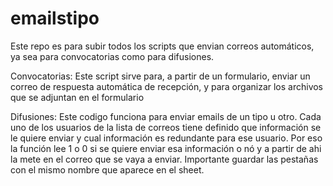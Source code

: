 # emailstipo
Este repo es para subir todos los scripts que envian correos automáticos, ya sea para convocatorias como para difusiones.

Convocatorias:
Este script sirve para, a partir de un formulario, enviar un correo de respuesta automática de recepción, y para organizar los archivos que se adjuntan en el formulario

Difusiones:
Este codigo funciona para enviar emails de un tipo u otro. Cada uno de los usuarios de la lista de correos tiene definido que información se le quiere enviar y cual información es redundante para ese usuario. Por eso la función lee 1 o 0 si se quiere enviar esa información o nó y a partir de ahi la mete en el correo que se vaya a enviar.
Importante guardar las pestañas con el mismo nombre que aparece en el sheet. 

